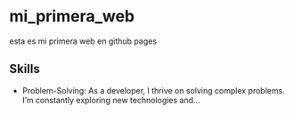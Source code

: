 # mi_primera_web

esta es mi primera web en github pages

## Skills

- Problem-Solving: As a developer, I thrive on solving complex problems. I’m constantly exploring new technologies and...
